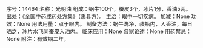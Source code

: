 序号：14464
名称：光明油
组成：蜗牛100个，蚕皮3个，冰片1分，香油5两。
出处：《全国中药成药处方集》（禹县方）。
主治：眼中一切疾病。
加减：None
功效：None
用法用量：点于眼内。
制备方法：蜗牛洗净，装瓶内，入香油，每日晒之，冰片水飞同蚕皮入油内。
临床应用：None
各家论述：None
用药禁忌：None
附注：有效期二年。
